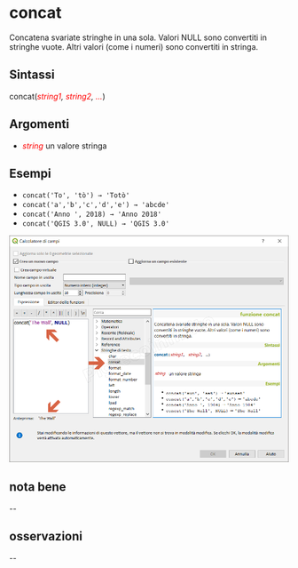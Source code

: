 # concat

Concatena svariate stringhe in una sola. Valori NULL sono convertiti in stringhe vuote. Altri valori (come i numeri) sono convertiti in stringa.

## Sintassi

concat(_<span style="color:red;">string1</span>, <span style="color:red;">string2</span>, <span style="color:red;">…</span>_)

## Argomenti

* _<span style="color:red;">string</span>_ un valore stringa

## Esempi

* `concat('To', 'tò') → 'Totò'`
* `concat('a','b','c','d','e') → 'abcde'`
* `concat('Anno ', 2018) → 'Anno 2018'`
* `concat('QGIS 3.0', NULL) → 'QGIS 3.0'`

![](/img/stringhe_di_testo/concat/concat1.png)

## nota bene

--

## osservazioni

--
